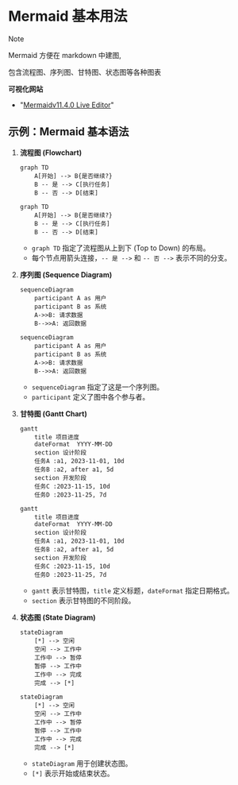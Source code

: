 # Mermaid 基本用法

> [!NOTE]
>
> Mermaid 方便在 markdown 中建图,
>
> 包含流程图、序列图、甘特图、状态图等各种图表



**可视化网站**

- "[Mermaidv11.4.0 Live Editor](https://mermaid.live/)"

## 示例：Mermaid 基本语法

1. **流程图 (Flowchart)**

   ```
   graph TD
       A[开始] --> B{是否继续?}
       B -- 是 --> C[执行任务]
       B -- 否 --> D[结束]
   ```

   ```mermaid
   graph TD
       A[开始] --> B{是否继续?}
       B -- 是 --> C[执行任务]
       B -- 否 --> D[结束]
   ```

   - `graph TD` 指定了流程图从上到下 (Top to Down) 的布局。
   - 每个节点用箭头连接，`-- 是 -->` 和 `-- 否 -->` 表示不同的分支。

2. **序列图 (Sequence Diagram)**

   ```
   sequenceDiagram
       participant A as 用户
       participant B as 系统
       A->>B: 请求数据
       B-->>A: 返回数据
   ```

   ```mermaid
   sequenceDiagram
       participant A as 用户
       participant B as 系统
       A->>B: 请求数据
       B-->>A: 返回数据
   ```

   - `sequenceDiagram` 指定了这是一个序列图。
   - `participant` 定义了图中各个参与者。

3. **甘特图 (Gantt Chart)**

   ```
   gantt
       title 项目进度
       dateFormat  YYYY-MM-DD
       section 设计阶段
       任务A :a1, 2023-11-01, 10d
       任务B :a2, after a1, 5d
       section 开发阶段
       任务C :2023-11-15, 10d
       任务D :2023-11-25, 7d
   ```

   ```mermaid
   gantt
       title 项目进度
       dateFormat  YYYY-MM-DD
       section 设计阶段
       任务A :a1, 2023-11-01, 10d
       任务B :a2, after a1, 5d
       section 开发阶段
       任务C :2023-11-15, 10d
       任务D :2023-11-25, 7d
   ```

   - `gantt` 表示甘特图，`title` 定义标题，`dateFormat` 指定日期格式。
   - `section` 表示甘特图的不同阶段。

4. **状态图 (State Diagram)**

   ```
   stateDiagram
       [*] --> 空闲
       空闲 --> 工作中
       工作中 --> 暂停
       暂停 --> 工作中
       工作中 --> 完成
       完成 --> [*]
   ```

   ```mermaid
   stateDiagram
       [*] --> 空闲
       空闲 --> 工作中
       工作中 --> 暂停
       暂停 --> 工作中
       工作中 --> 完成
       完成 --> [*]
   ```

   - `stateDiagram` 用于创建状态图。
   - `[*]` 表示开始或结束状态。
